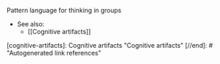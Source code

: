 Pattern language for thinking in groups

- See also:
  - [[Cognitive artifacts]]

[//begin]: # "Autogenerated link references for markdown compatibility"
[cognitive-artifacts]: Cognitive artifacts "Cognitive artifacts"
[//end]: # "Autogenerated link references"